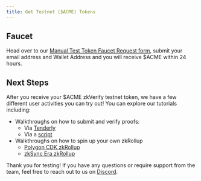 ```yaml
---
title: Get Testnet ($ACME) Tokens
---
```


## Faucet
Head over to our [Manual Test Token Faucet Request form](https://cztdlssdwco.typeform.com/to/GD6xdx2I?typeform-source=www.google.com), submit your email address and Wallet Address and you will receive $ACME within 24 hours.

## Next Steps
After you receive your $ACME zkVerify testnet token, we have a few different user activities you can try out!  You can explore our tutorials including:
* Walkthroughs on how to submit and verify proofs:
   - Via [Tenderly](submit-proofs/polygon_cdk_proof_submission)
   - Via a [script](submit-proofs/javascript-example)
* Walkthroughs on how to spin up your own zkRollup
   - [Polygon CDK zkRollup](run-a-zkrollup/polygon_cdk_installation)
   - [zkSync Era zkRollup](run-a-zkrollup/zksync_installation)

Thank you for testing! If you have any questions or require support from the team, feel free to reach out to us on [Discord](https://discord.gg/zkverify).
